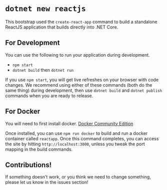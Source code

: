 # `dotnet new reactjs`
This bootstrap used the `create-react-app` command to build a standalone ReactJS application that builds directly into .NET Core.

## For Development
You can use the following to run your application during development. 

 - `npm start`
 - `dotnet build` then `dotnet run`

If you use `npm start`, you will get live refreshes on your browser with code changes. We recommend using either of these commands (both do the same thing) during development, then use `dotnet build` and `dotnet publish` commands when you are ready to release.

## For Docker
You will need to first install docker. 
[Docker Community Edition](https://www.docker.com/community-edition)

Once installed, you can use `npm run docker` to build and run a docker container called `reactapp`. Once this command completes, you can access the site by hitting `http://localhost:3000`, unless you tweak the port mapping in the build commands.

## Contributions! 
If something doesn't work, or you think we need to change something, please let us know in the issues section!
